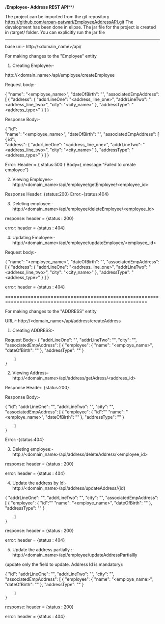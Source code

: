 



/**************************Employee- Address REST API****************************/

The project can be imported from the git repository https://github.com/arpan-patwari/EmployeeAddressAPI.git
The development has been done in elipse.
The jar file for the project is created in /target/ folder.
You can explicitly run the jar file



*****************************************************************************************

base uri:- http://<domain_name>/api/

For making changes to the "Employee" entity

1) Creating Employee:-

http://<domain_name>/api/employee/createEmployee

Request body:-

{
    "name": "<employee_name>",
    "dateOfBirth": "<YYYY-MM-DD>",
    "associatedEmpAddress": [
        {
            "address": {
                "addrLineOne": "<address_line_one>",
                "addrLineTwo": "<address_line_two>",
                "city": "<city_name>"
            },
            "addressType": "<address_type>"
        }
    ]
}



Response Body:-


{    "id":<id>	
    "name": "<employee_name>",
    "dateOfBirth": "<YYYY-MM-DD>",
    "associatedEmpAddress": [
        {	id":<id>,	
            "address": {
                "addrLineOne": "<address_line_one>",
                "addrLineTwo": "<address_line_two>",
                "city": "<city_name>"
            },
            "addressType": "<address_type>"
        }
    ]
}


Error:
Header:= { status:500 } 
Body={ message:"Failed to create employee"}



2) Viewing Employee:- http://<domain_name>/api/employee/getEmployee/<employee_id>

Response Header: {status:200}
Error:-{status:404}


3) Deleting employee:- http://<domain_name>/api/employee/deleteEmployee/<employee_id>


response: 
header = {status : 200}

error:
header = {status : 404}


4) Updating Employee:- http://<domain_name>/api/employee/updateEmployee/<employee_id>


Request body:-

{
    "name": "<employee_name>",
    "dateOfBirth": "<YYYY-MM-DD>",
    "associatedEmpAddress": [
        {
            "address": {
                "addrLineOne": "<address_line_one>",
                "addrLineTwo": "<address_line_two>",
                "city": "<city_name>"
            },
            "addressType": "<address_type>"
        }
    ]
}



error:
header = {status : 404}

========================================================================================================

For making changes to the "ADDRESS" entity

URL:- http://<domain_name>/api/address/createAddress

1) Creating ADDRESS:-

Request Body:-
{
        "addrLineOne": "<data>",
        "addrLineTwo": "<data>",
        "city": "<city>",
        "associatedEmpAddress": [
            {
                "employee": {
                    "name": "<employe_name>",
                    "dateOfBirth": "<YYYY-MM-DD>"
                },
                "addressType": "<DATA>"
            }
        
        ]
    }


2) Viewing Address- http://<domain_name>/api/address/getAdress/<address_id>

Response Header: {status:200}

Response Body:-

{
	"id":<id>
        "addrLineOne": "<data>",
        "addrLineTwo": "<data>",
        "city": "<city>",
        "associatedEmpAddress": [
            {
                "employee": {
		      "id":"<id>"
                    "name": "<employe_name>",
                    "dateOfBirth": "<YYYY-MM-DD>"
                },
                "addressType": "<DATA>"
            }
        
        ]
    }




Error:-{status:404}


3) Deleting employee:- http://<domain_name>/api/address/deleteAddress/<employee_id>


response: 
header = {status : 200}

error:
header = {status : 404}


4) Update the address by Id:- http://<domain_name>/api/address/updateAddress/{id}

{
        "addrLineOne": "<data>",
        "addrLineTwo": "<data>",
        "city": "<city>",
        "associatedEmpAddress": [
            {
                "employee": {
		      "id":"<id>"
                    "name": "<employe_name>",
                    "dateOfBirth": "<YYYY-MM-DD>"
                },
                "addressType": "<DATA>"
            }
        
        ]
    }

response: 
header = {status : 200}

error:
header = {status : 404}



5) Update the address partially :-  http://<domain_name>/api/employee/updateAddressPartiallly

(update only the field to update. Address Id is mandatory):

{
	"id": <id>
 	"addrLineOne": "<data>",
        "addrLineTwo": "<data>",
        "city": "<city>",
        "associatedEmpAddress": [
            {
                "employee": {
	            "name": "<employe_name>",
                    "dateOfBirth": "<YYYY-MM-DD>"
                },
                "addressType": "<DATA>"
            }
        
        ]
    }

response: 
header = {status : 200}

error:
header = {status : 404}

